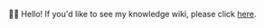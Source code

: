 👋🏻 Hello! If you'd like to see my knowledge wiki, please click [here](https://github.com/coloradokim/schlesinger-knowledge/wiki).
